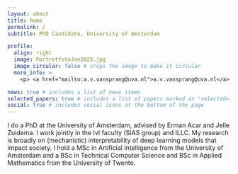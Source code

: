 ```yaml
---
layout: about
title: home
permalink: /
subtitle: PhD Candidate, University of Amsterdam

profile:
  align: right
  image: PortretfotoJan2025.jpg
  image_circular: false # crops the image to make it circular
  more_info: >
    <p> <a href="mailto:a.v.vansprang@uva.nl">a.v.vansprang@uva.nl</a>  Amsterdam, the Netherlands</p>

news: true # includes a list of news items
selected_papers: true # includes a list of papers marked as "selected={true}"
social: true # includes social icons at the bottom of the page
---
```


I do a PhD at the University of Amsterdam, advised by Erman Acar and Jelle Zuidema. I work jointly in the IvI faculty (SIAS group) and ILLC. My research is broadly on (mechanistic) interpretability of deep learning models that impact society. I hold a MSc in Artificial Intelligence from the University of Amsterdam and a BSc in Technical Computer Science and BSc in Applied Mathematics from the University of Twente. 
